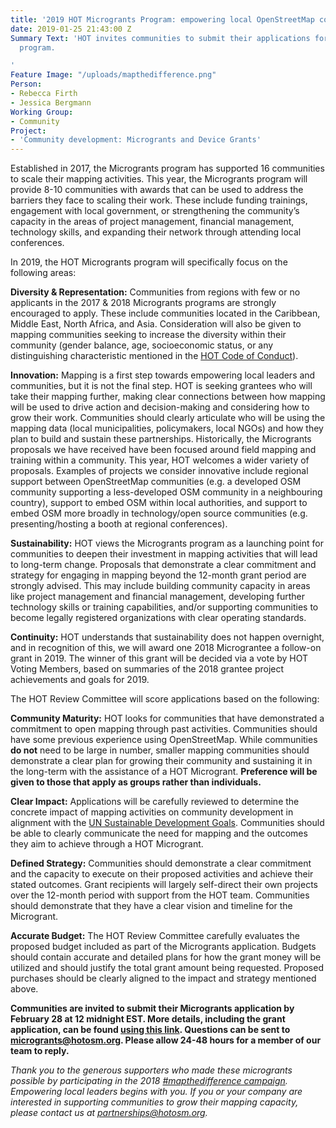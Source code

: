 ```yaml
---
title: '2019 HOT Microgrants Program: empowering local OpenStreetMap communities'
date: 2019-01-25 21:43:00 Z
Summary Text: 'HOT invites communities to submit their applications for the 2019 Microgrants
  program.

'
Feature Image: "/uploads/mapthedifference.png"
Person:
- Rebecca Firth
- Jessica Bergmann
Working Group:
- Community
Project:
- 'Community development: Microgrants and Device Grants'
---
```


Established in 2017, the Microgrants program has supported 16 communities to scale their mapping activities. This year, the Microgrants program will provide 8-10 communities with awards that can be used to address the barriers they face to scaling their work. These include funding trainings, engagement with local government, or strengthening the community’s capacity in the areas of project management, financial management, technology skills, and expanding their network through attending local conferences.

In 2019, the HOT Microgrants program will specifically focus on the following areas:

**Diversity & Representation:** Communities from regions with few or no applicants in the 2017 & 2018 Microgrants programs are strongly encouraged to apply. These include communities located in the Caribbean, Middle East, North Africa, and Asia. Consideration will also be given to mapping communities seeking to increase the diversity within their community (gender balance, age, socioeconomic status, or any distinguishing characteristic mentioned in the [HOT Code of Conduct](https://www.hotosm.org/code-of-conduct)).

**Innovation:** Mapping is a first step towards empowering local leaders and communities, but it is not the final step. HOT is seeking grantees who will take their mapping further, making clear connections between how mapping will be used to drive action and decision-making and considering how to grow their work. Communities should clearly articulate who will be using the mapping data (local municipalities, policymakers, local NGOs) and how they plan to build and sustain these partnerships. Historically, the Microgrants proposals we have received have been focused around field mapping and training within a community. This year, HOT welcomes a wider variety of proposals. Examples of projects we consider innovative include regional support between OpenStreetMap communities (e.g. a developed OSM community supporting a less-developed OSM community in a neighbouring country), support to embed OSM within local authorities, and support to embed OSM more broadly in technology/open source communities (e.g. presenting/hosting a booth at regional conferences).

**Sustainability:** HOT views the Microgrants program as a launching point for communities to deepen their investment in mapping activities that will lead to long-term change. Proposals that demonstrate a clear commitment and strategy for engaging in mapping beyond the 12-month grant period are strongly advised. This may include building community capacity in areas like project management and financial management, developing further technology skills or training capabilities, and/or supporting communities to become legally registered organizations with clear operating standards. 

**Continuity:** HOT understands that sustainability does not happen overnight, and in recognition of this, we will award one 2018 Micrograntee a follow-on grant in 2019. The winner of this grant will be decided via a vote by HOT Voting Members, based on summaries of the 2018 grantee project achievements and goals for 2019.



The HOT Review Committee will score applications based on the following:

**Community Maturity:** HOT looks for communities that have demonstrated a commitment to open mapping through past activities. Communities should have some previous experience using OpenStreetMap. While communities **do not** need to be large in number, smaller mapping communities should demonstrate a clear plan for growing their community and sustaining it in the long-term with the assistance of a HOT Microgrant. **Preference will be given to those that apply as groups rather than individuals.**

**Clear Impact:** Applications will be carefully reviewed to determine the concrete impact of mapping activities on community development in alignment with the [UN Sustainable Development Goals](https://sustainabledevelopment.un.org/?menu=1300). Communities should be able to clearly communicate the need for mapping and the outcomes they aim to achieve through a HOT Microgrant.

**Defined Strategy:** Communities should demonstrate a clear commitment and the capacity to execute on their proposed activities and achieve their stated outcomes. Grant recipients will largely self-direct their own projects over the 12-month period with support from the HOT team. Communities should demonstrate that they have a clear vision and timeline for the Microgrant.  

**Accurate Budget:** The HOT Review Committee carefully evaluates the proposed budget included as part of the Microgrants application. Budgets should contain accurate and detailed plans for how the grant money will be utilized and should justify the total grant amount being requested. Proposed purchases should be clearly aligned to the impact and strategy mentioned above.

**Communities are invited to submit their Microgrants application by February 28 at 12 midnight EST. More details, including the grant application, can be found [using this link](https://docs.google.com/document/d/1xTO-KK5zjrbdOOh1yGhZ1vmWwDUZgdmEePT9RiNS5KQ/edit?usp=sharing). Questions can be sent to [microgrants@hotosm.org](microgrants@hotosm.org). Please allow 24-48 hours for a member of our team to reply.**



*Thank you to the generous supporters who made these microgrants possible by participating in the 2018 [#mapthedifference campaign](https://hotosm.org/donate). Empowering local leaders begins with you. If you or your company are interested in supporting communities to grow their mapping capacity, please contact us at [partnerships@hotosm.org](partnerships@hotosm.org).*